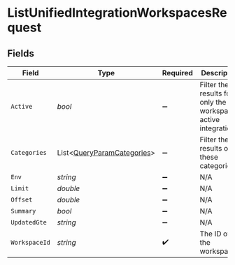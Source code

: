 # ListUnifiedIntegrationWorkspacesRequest


## Fields

| Field                                                                       | Type                                                                        | Required                                                                    | Description                                                                 |
| --------------------------------------------------------------------------- | --------------------------------------------------------------------------- | --------------------------------------------------------------------------- | --------------------------------------------------------------------------- |
| `Active`                                                                    | *bool*                                                                      | :heavy_minus_sign:                                                          | Filter the results for only the workspace's active integrations             |
| `Categories`                                                                | List<[QueryParamCategories](../../Models/Requests/QueryParamCategories.md)> | :heavy_minus_sign:                                                          | Filter the results on these categories                                      |
| `Env`                                                                       | *string*                                                                    | :heavy_minus_sign:                                                          | N/A                                                                         |
| `Limit`                                                                     | *double*                                                                    | :heavy_minus_sign:                                                          | N/A                                                                         |
| `Offset`                                                                    | *double*                                                                    | :heavy_minus_sign:                                                          | N/A                                                                         |
| `Summary`                                                                   | *bool*                                                                      | :heavy_minus_sign:                                                          | N/A                                                                         |
| `UpdatedGte`                                                                | *string*                                                                    | :heavy_minus_sign:                                                          | N/A                                                                         |
| `WorkspaceId`                                                               | *string*                                                                    | :heavy_check_mark:                                                          | The ID of the workspace                                                     |